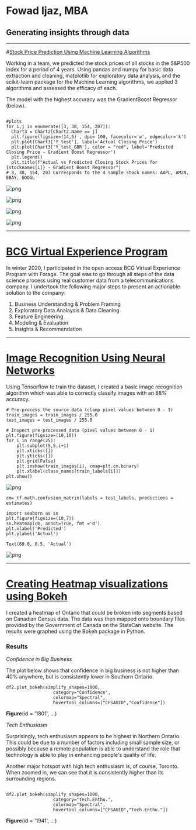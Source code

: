 
# Fowad Ijaz, MBA
## Generating insights through data




---


#[Stock Price Prediction Using Machine Learning Algorithms](https://colab.research.google.com/drive/1anuR5juj9BDKQ5s359DFmdtyYGonBAVM?usp=sharing)

Working in a team, we predicted the stock prices of all stocks in the S&P500 index for a period of 4 years. Using pandas and numpy for basic data extraction and cleaning, matplotlib for exploratory data analysis, and the scikit-learn package for the Machine Learning algorithms, we applied 3 algorithms and assessed the efficacy of each. 

The model with the highest accuracy was the GradientBoost Regressor (below).


```

#plots
for i,j in enumerate([3, 38, 154, 207]):
  Chart3 = Chart2[Chart2.Name == j]
  plt.figure(figsize=(14,5) , dpi= 100, facecolor='w', edgecolor='k')
  plt.plot(Chart3['Y_test'], label='Actual Closing Price')
  plt.plot(Chart3['Y_test_GBR'], color = "red", label='Predicted Closing Price - Gradient Boost Regressor')
  plt.legend()
  plt.title(f"Actual vs Predicted Closing Stock Prices for {stocknames[i]} - Gradient Boost Regressor")
# 3, 38, 154, 207 Corresponds to the 4 sample stock names: AAPL, AMZN, EBAY, GOOGL
```


![png](Fowad%20Ijaz%20-%20Work%20Samples_files/Fowad%20Ijaz%20-%20Work%20Samples_2_0.png)



![png](Fowad%20Ijaz%20-%20Work%20Samples_files/Fowad%20Ijaz%20-%20Work%20Samples_2_1.png)



![png](Fowad%20Ijaz%20-%20Work%20Samples_files/Fowad%20Ijaz%20-%20Work%20Samples_2_2.png)



![png](Fowad%20Ijaz%20-%20Work%20Samples_files/Fowad%20Ijaz%20-%20Work%20Samples_2_3.png)




---


# [BCG Virtual Experience Program](https://colab.research.google.com/drive/1oYsP8d9vrOI-tPNrW4Hg_TVhAaacoc52?usp=sharing)
In winter 2020, I participated in the open access BCG Virtual Experience Program with Forage. The goal was to go through all steps of the data science process using real customer data from a telecommunications company. I undertook the following major steps to present an actionable solution to the company:



1.   Business Understanding & Problem Framing
2.   Exploratory Data Analaysis & Data Cleaning
3.   Feature Engineering
4.   Modeling & Evaluation
5.   Insights & Recommendation









---


# [Image Recognition Using Neural Networks](https://colab.research.google.com/drive/1uUBmzj8k4SvziSl5Ngk3bRv-7hNeQfZi?usp=sharing)

Using Tensorflow to train the dataset, I created a basic image recognition algorithm which was able to correctly classify images with an 88% accuracy. 


```
# Pre-process the source data (clamp pixel values between 0 - 1)
train_images = train_images / 255.0
test_images = test_images / 255.0
```


```
# Inspect pre-processed data (pixel values between 0 - 1)
plt.figure(figsize=(10,10))
for i in range(25):
    plt.subplot(5,5,i+1)
    plt.xticks([])
    plt.yticks([])
    plt.grid(False)
    plt.imshow(train_images[i], cmap=plt.cm.binary)
    plt.xlabel(class_names[train_labels[i]])
plt.show()
```


![png](Fowad%20Ijaz%20-%20Work%20Samples_files/Fowad%20Ijaz%20-%20Work%20Samples_6_0.png)



```
cm= tf.math.confusion_matrix(labels = test_labels, predictions = estimates)

import seaborn as sn
plt.figure(figsize=(10,7))
sn.heatmap(cm, annot=True, fmt ='d')
plt.xlabel('Predicted')
plt.ylabel('Actual')

```




    Text(69.0, 0.5, 'Actual')




![png](Fowad%20Ijaz%20-%20Work%20Samples_files/Fowad%20Ijaz%20-%20Work%20Samples_7_1.png)




---


# [Creating Heatmap visualizations using Bokeh](https://colab.research.google.com/drive/1Oh9dpK_G9XXEU5L6-NEdVwaUs8-mGqGJ?usp=sharing)

I created a heatmap of Ontario that could be broken into segments based on Canadian Census data. The data was then mapped onto boundary files provided by the Government of Canada on the StatsCan website. The results were graphed using the Bokeh package in Python.

### Results

*Confidence in Big Business*

The plot below shows that confidence in big business is not higher than 40% anywhere, but is consistently lower in Southern Ontario.


```
df2.plot_bokeh(simplify_shapes=1000,
                  category="Confidence", 
                  colormap="Spectral", 
                  hovertool_columns=["CFSAUID","Confidence"])
```










  <div class="bk-root" id="5259e734-03c1-48dc-92e4-fa7ae295d3c9" data-root-id="1801"></div>








<div style="display: table;"><div style="display: table-row;"><div style="display: table-cell;"><b title="bokeh.plotting.figure.Figure">Figure</b>(</div><div style="display: table-cell;">id&nbsp;=&nbsp;'1801', <span id="1939" style="cursor: pointer;">&hellip;)</span></div></div><div class="1938" style="display: none;"><div style="display: table-cell;"></div><div style="display: table-cell;">above&nbsp;=&nbsp;[],</div></div><div class="1938" style="display: none;"><div style="display: table-cell;"></div><div style="display: table-cell;">align&nbsp;=&nbsp;'start',</div></div><div class="1938" style="display: none;"><div style="display: table-cell;"></div><div style="display: table-cell;">aspect_ratio&nbsp;=&nbsp;None,</div></div><div class="1938" style="display: none;"><div style="display: table-cell;"></div><div style="display: table-cell;">aspect_scale&nbsp;=&nbsp;1,</div></div><div class="1938" style="display: none;"><div style="display: table-cell;"></div><div style="display: table-cell;">background&nbsp;=&nbsp;None,</div></div><div class="1938" style="display: none;"><div style="display: table-cell;"></div><div style="display: table-cell;">background_fill_alpha&nbsp;=&nbsp;1.0,</div></div><div class="1938" style="display: none;"><div style="display: table-cell;"></div><div style="display: table-cell;">background_fill_color&nbsp;=&nbsp;'#ffffff',</div></div><div class="1938" style="display: none;"><div style="display: table-cell;"></div><div style="display: table-cell;">below&nbsp;=&nbsp;[MercatorAxis(id='1812', ...)],</div></div><div class="1938" style="display: none;"><div style="display: table-cell;"></div><div style="display: table-cell;">border_fill_alpha&nbsp;=&nbsp;1.0,</div></div><div class="1938" style="display: none;"><div style="display: table-cell;"></div><div style="display: table-cell;">border_fill_color&nbsp;=&nbsp;'#ffffff',</div></div><div class="1938" style="display: none;"><div style="display: table-cell;"></div><div style="display: table-cell;">center&nbsp;=&nbsp;[Grid(id='1819', ...), Grid(id='1827', ...), Legend(id='1863', ...)],</div></div><div class="1938" style="display: none;"><div style="display: table-cell;"></div><div style="display: table-cell;">css_classes&nbsp;=&nbsp;[],</div></div><div class="1938" style="display: none;"><div style="display: table-cell;"></div><div style="display: table-cell;">disabled&nbsp;=&nbsp;False,</div></div><div class="1938" style="display: none;"><div style="display: table-cell;"></div><div style="display: table-cell;">extra_x_ranges&nbsp;=&nbsp;{},</div></div><div class="1938" style="display: none;"><div style="display: table-cell;"></div><div style="display: table-cell;">extra_y_ranges&nbsp;=&nbsp;{},</div></div><div class="1938" style="display: none;"><div style="display: table-cell;"></div><div style="display: table-cell;">frame_height&nbsp;=&nbsp;None,</div></div><div class="1938" style="display: none;"><div style="display: table-cell;"></div><div style="display: table-cell;">frame_width&nbsp;=&nbsp;None,</div></div><div class="1938" style="display: none;"><div style="display: table-cell;"></div><div style="display: table-cell;">height&nbsp;=&nbsp;None,</div></div><div class="1938" style="display: none;"><div style="display: table-cell;"></div><div style="display: table-cell;">height_policy&nbsp;=&nbsp;'auto',</div></div><div class="1938" style="display: none;"><div style="display: table-cell;"></div><div style="display: table-cell;">hidpi&nbsp;=&nbsp;True,</div></div><div class="1938" style="display: none;"><div style="display: table-cell;"></div><div style="display: table-cell;">js_event_callbacks&nbsp;=&nbsp;{},</div></div><div class="1938" style="display: none;"><div style="display: table-cell;"></div><div style="display: table-cell;">js_property_callbacks&nbsp;=&nbsp;{},</div></div><div class="1938" style="display: none;"><div style="display: table-cell;"></div><div style="display: table-cell;">left&nbsp;=&nbsp;[MercatorAxis(id='1820', ...)],</div></div><div class="1938" style="display: none;"><div style="display: table-cell;"></div><div style="display: table-cell;">lod_factor&nbsp;=&nbsp;10,</div></div><div class="1938" style="display: none;"><div style="display: table-cell;"></div><div style="display: table-cell;">lod_interval&nbsp;=&nbsp;300,</div></div><div class="1938" style="display: none;"><div style="display: table-cell;"></div><div style="display: table-cell;">lod_threshold&nbsp;=&nbsp;2000,</div></div><div class="1938" style="display: none;"><div style="display: table-cell;"></div><div style="display: table-cell;">lod_timeout&nbsp;=&nbsp;500,</div></div><div class="1938" style="display: none;"><div style="display: table-cell;"></div><div style="display: table-cell;">margin&nbsp;=&nbsp;(0, 0, 0, 0),</div></div><div class="1938" style="display: none;"><div style="display: table-cell;"></div><div style="display: table-cell;">match_aspect&nbsp;=&nbsp;False,</div></div><div class="1938" style="display: none;"><div style="display: table-cell;"></div><div style="display: table-cell;">max_height&nbsp;=&nbsp;None,</div></div><div class="1938" style="display: none;"><div style="display: table-cell;"></div><div style="display: table-cell;">max_width&nbsp;=&nbsp;None,</div></div><div class="1938" style="display: none;"><div style="display: table-cell;"></div><div style="display: table-cell;">min_border&nbsp;=&nbsp;5,</div></div><div class="1938" style="display: none;"><div style="display: table-cell;"></div><div style="display: table-cell;">min_border_bottom&nbsp;=&nbsp;None,</div></div><div class="1938" style="display: none;"><div style="display: table-cell;"></div><div style="display: table-cell;">min_border_left&nbsp;=&nbsp;None,</div></div><div class="1938" style="display: none;"><div style="display: table-cell;"></div><div style="display: table-cell;">min_border_right&nbsp;=&nbsp;None,</div></div><div class="1938" style="display: none;"><div style="display: table-cell;"></div><div style="display: table-cell;">min_border_top&nbsp;=&nbsp;None,</div></div><div class="1938" style="display: none;"><div style="display: table-cell;"></div><div style="display: table-cell;">min_height&nbsp;=&nbsp;None,</div></div><div class="1938" style="display: none;"><div style="display: table-cell;"></div><div style="display: table-cell;">min_width&nbsp;=&nbsp;None,</div></div><div class="1938" style="display: none;"><div style="display: table-cell;"></div><div style="display: table-cell;">name&nbsp;=&nbsp;None,</div></div><div class="1938" style="display: none;"><div style="display: table-cell;"></div><div style="display: table-cell;">outline_line_alpha&nbsp;=&nbsp;1.0,</div></div><div class="1938" style="display: none;"><div style="display: table-cell;"></div><div style="display: table-cell;">outline_line_cap&nbsp;=&nbsp;'butt',</div></div><div class="1938" style="display: none;"><div style="display: table-cell;"></div><div style="display: table-cell;">outline_line_color&nbsp;=&nbsp;'#e5e5e5',</div></div><div class="1938" style="display: none;"><div style="display: table-cell;"></div><div style="display: table-cell;">outline_line_dash&nbsp;=&nbsp;[],</div></div><div class="1938" style="display: none;"><div style="display: table-cell;"></div><div style="display: table-cell;">outline_line_dash_offset&nbsp;=&nbsp;0,</div></div><div class="1938" style="display: none;"><div style="display: table-cell;"></div><div style="display: table-cell;">outline_line_join&nbsp;=&nbsp;'bevel',</div></div><div class="1938" style="display: none;"><div style="display: table-cell;"></div><div style="display: table-cell;">outline_line_width&nbsp;=&nbsp;1,</div></div><div class="1938" style="display: none;"><div style="display: table-cell;"></div><div style="display: table-cell;">output_backend&nbsp;=&nbsp;'webgl',</div></div><div class="1938" style="display: none;"><div style="display: table-cell;"></div><div style="display: table-cell;">plot_height&nbsp;=&nbsp;400,</div></div><div class="1938" style="display: none;"><div style="display: table-cell;"></div><div style="display: table-cell;">plot_width&nbsp;=&nbsp;600,</div></div><div class="1938" style="display: none;"><div style="display: table-cell;"></div><div style="display: table-cell;">renderers&nbsp;=&nbsp;[TileRenderer(id='1844', ...), GlyphRenderer(id='1853', ...)],</div></div><div class="1938" style="display: none;"><div style="display: table-cell;"></div><div style="display: table-cell;">reset_policy&nbsp;=&nbsp;'standard',</div></div><div class="1938" style="display: none;"><div style="display: table-cell;"></div><div style="display: table-cell;">right&nbsp;=&nbsp;[ColorBar(id='1867', ...)],</div></div><div class="1938" style="display: none;"><div style="display: table-cell;"></div><div style="display: table-cell;">sizing_mode&nbsp;=&nbsp;None,</div></div><div class="1938" style="display: none;"><div style="display: table-cell;"></div><div style="display: table-cell;">subscribed_events&nbsp;=&nbsp;[],</div></div><div class="1938" style="display: none;"><div style="display: table-cell;"></div><div style="display: table-cell;">tags&nbsp;=&nbsp;[],</div></div><div class="1938" style="display: none;"><div style="display: table-cell;"></div><div style="display: table-cell;">title&nbsp;=&nbsp;Title(id='1802', ...),</div></div><div class="1938" style="display: none;"><div style="display: table-cell;"></div><div style="display: table-cell;">title_location&nbsp;=&nbsp;'above',</div></div><div class="1938" style="display: none;"><div style="display: table-cell;"></div><div style="display: table-cell;">toolbar&nbsp;=&nbsp;Toolbar(id='1835', ...),</div></div><div class="1938" style="display: none;"><div style="display: table-cell;"></div><div style="display: table-cell;">toolbar_location&nbsp;=&nbsp;'right',</div></div><div class="1938" style="display: none;"><div style="display: table-cell;"></div><div style="display: table-cell;">toolbar_sticky&nbsp;=&nbsp;True,</div></div><div class="1938" style="display: none;"><div style="display: table-cell;"></div><div style="display: table-cell;">visible&nbsp;=&nbsp;True,</div></div><div class="1938" style="display: none;"><div style="display: table-cell;"></div><div style="display: table-cell;">width&nbsp;=&nbsp;None,</div></div><div class="1938" style="display: none;"><div style="display: table-cell;"></div><div style="display: table-cell;">width_policy&nbsp;=&nbsp;'auto',</div></div><div class="1938" style="display: none;"><div style="display: table-cell;"></div><div style="display: table-cell;">x_range&nbsp;=&nbsp;DataRange1d(id='1804', ...),</div></div><div class="1938" style="display: none;"><div style="display: table-cell;"></div><div style="display: table-cell;">x_scale&nbsp;=&nbsp;LinearScale(id='1808', ...),</div></div><div class="1938" style="display: none;"><div style="display: table-cell;"></div><div style="display: table-cell;">y_range&nbsp;=&nbsp;DataRange1d(id='1806', ...),</div></div><div class="1938" style="display: none;"><div style="display: table-cell;"></div><div style="display: table-cell;">y_scale&nbsp;=&nbsp;LinearScale(id='1810', ...))</div></div></div>
<script>
(function() {
  var expanded = false;
  var ellipsis = document.getElementById("1939");
  ellipsis.addEventListener("click", function() {
    var rows = document.getElementsByClassName("1938");
    for (var i = 0; i < rows.length; i++) {
      var el = rows[i];
      el.style.display = expanded ? "none" : "table-row";
    }
    ellipsis.innerHTML = expanded ? "&hellip;)" : "&lsaquo;&lsaquo;&lsaquo;";
    expanded = !expanded;
  });
})();
</script>




*Tech Enthusiasm*

Surprisingly, tech enthusiasm appears to be highest in Northern Ontario. This could be due to a number of factors including small sample size, or possibly because a remote population is able to understand the role that technology is able to play in enhancing people's quality of life. 

Another major hotspot with high tech enthusiasm is, of course, Toronto. When zoomed in, we can see that it is consistently higher than its surrounding regions. 


```

df2.plot_bokeh(simplify_shapes=1000,
                  category="Tech.Enthu.", 
                  colormap="Spectral", 
                  hovertool_columns=["CFSAUID","Tech.Enthu."])

```










  <div class="bk-root" id="92c5bcc1-bd22-41d3-a3c9-6dd975bca30d" data-root-id="1941"></div>








<div style="display: table;"><div style="display: table-row;"><div style="display: table-cell;"><b title="bokeh.plotting.figure.Figure">Figure</b>(</div><div style="display: table-cell;">id&nbsp;=&nbsp;'1941', <span id="2089" style="cursor: pointer;">&hellip;)</span></div></div><div class="2088" style="display: none;"><div style="display: table-cell;"></div><div style="display: table-cell;">above&nbsp;=&nbsp;[],</div></div><div class="2088" style="display: none;"><div style="display: table-cell;"></div><div style="display: table-cell;">align&nbsp;=&nbsp;'start',</div></div><div class="2088" style="display: none;"><div style="display: table-cell;"></div><div style="display: table-cell;">aspect_ratio&nbsp;=&nbsp;None,</div></div><div class="2088" style="display: none;"><div style="display: table-cell;"></div><div style="display: table-cell;">aspect_scale&nbsp;=&nbsp;1,</div></div><div class="2088" style="display: none;"><div style="display: table-cell;"></div><div style="display: table-cell;">background&nbsp;=&nbsp;None,</div></div><div class="2088" style="display: none;"><div style="display: table-cell;"></div><div style="display: table-cell;">background_fill_alpha&nbsp;=&nbsp;1.0,</div></div><div class="2088" style="display: none;"><div style="display: table-cell;"></div><div style="display: table-cell;">background_fill_color&nbsp;=&nbsp;'#ffffff',</div></div><div class="2088" style="display: none;"><div style="display: table-cell;"></div><div style="display: table-cell;">below&nbsp;=&nbsp;[MercatorAxis(id='1952', ...)],</div></div><div class="2088" style="display: none;"><div style="display: table-cell;"></div><div style="display: table-cell;">border_fill_alpha&nbsp;=&nbsp;1.0,</div></div><div class="2088" style="display: none;"><div style="display: table-cell;"></div><div style="display: table-cell;">border_fill_color&nbsp;=&nbsp;'#ffffff',</div></div><div class="2088" style="display: none;"><div style="display: table-cell;"></div><div style="display: table-cell;">center&nbsp;=&nbsp;[Grid(id='1959', ...), Grid(id='1967', ...), Legend(id='2003', ...)],</div></div><div class="2088" style="display: none;"><div style="display: table-cell;"></div><div style="display: table-cell;">css_classes&nbsp;=&nbsp;[],</div></div><div class="2088" style="display: none;"><div style="display: table-cell;"></div><div style="display: table-cell;">disabled&nbsp;=&nbsp;False,</div></div><div class="2088" style="display: none;"><div style="display: table-cell;"></div><div style="display: table-cell;">extra_x_ranges&nbsp;=&nbsp;{},</div></div><div class="2088" style="display: none;"><div style="display: table-cell;"></div><div style="display: table-cell;">extra_y_ranges&nbsp;=&nbsp;{},</div></div><div class="2088" style="display: none;"><div style="display: table-cell;"></div><div style="display: table-cell;">frame_height&nbsp;=&nbsp;None,</div></div><div class="2088" style="display: none;"><div style="display: table-cell;"></div><div style="display: table-cell;">frame_width&nbsp;=&nbsp;None,</div></div><div class="2088" style="display: none;"><div style="display: table-cell;"></div><div style="display: table-cell;">height&nbsp;=&nbsp;None,</div></div><div class="2088" style="display: none;"><div style="display: table-cell;"></div><div style="display: table-cell;">height_policy&nbsp;=&nbsp;'auto',</div></div><div class="2088" style="display: none;"><div style="display: table-cell;"></div><div style="display: table-cell;">hidpi&nbsp;=&nbsp;True,</div></div><div class="2088" style="display: none;"><div style="display: table-cell;"></div><div style="display: table-cell;">js_event_callbacks&nbsp;=&nbsp;{},</div></div><div class="2088" style="display: none;"><div style="display: table-cell;"></div><div style="display: table-cell;">js_property_callbacks&nbsp;=&nbsp;{},</div></div><div class="2088" style="display: none;"><div style="display: table-cell;"></div><div style="display: table-cell;">left&nbsp;=&nbsp;[MercatorAxis(id='1960', ...)],</div></div><div class="2088" style="display: none;"><div style="display: table-cell;"></div><div style="display: table-cell;">lod_factor&nbsp;=&nbsp;10,</div></div><div class="2088" style="display: none;"><div style="display: table-cell;"></div><div style="display: table-cell;">lod_interval&nbsp;=&nbsp;300,</div></div><div class="2088" style="display: none;"><div style="display: table-cell;"></div><div style="display: table-cell;">lod_threshold&nbsp;=&nbsp;2000,</div></div><div class="2088" style="display: none;"><div style="display: table-cell;"></div><div style="display: table-cell;">lod_timeout&nbsp;=&nbsp;500,</div></div><div class="2088" style="display: none;"><div style="display: table-cell;"></div><div style="display: table-cell;">margin&nbsp;=&nbsp;(0, 0, 0, 0),</div></div><div class="2088" style="display: none;"><div style="display: table-cell;"></div><div style="display: table-cell;">match_aspect&nbsp;=&nbsp;False,</div></div><div class="2088" style="display: none;"><div style="display: table-cell;"></div><div style="display: table-cell;">max_height&nbsp;=&nbsp;None,</div></div><div class="2088" style="display: none;"><div style="display: table-cell;"></div><div style="display: table-cell;">max_width&nbsp;=&nbsp;None,</div></div><div class="2088" style="display: none;"><div style="display: table-cell;"></div><div style="display: table-cell;">min_border&nbsp;=&nbsp;5,</div></div><div class="2088" style="display: none;"><div style="display: table-cell;"></div><div style="display: table-cell;">min_border_bottom&nbsp;=&nbsp;None,</div></div><div class="2088" style="display: none;"><div style="display: table-cell;"></div><div style="display: table-cell;">min_border_left&nbsp;=&nbsp;None,</div></div><div class="2088" style="display: none;"><div style="display: table-cell;"></div><div style="display: table-cell;">min_border_right&nbsp;=&nbsp;None,</div></div><div class="2088" style="display: none;"><div style="display: table-cell;"></div><div style="display: table-cell;">min_border_top&nbsp;=&nbsp;None,</div></div><div class="2088" style="display: none;"><div style="display: table-cell;"></div><div style="display: table-cell;">min_height&nbsp;=&nbsp;None,</div></div><div class="2088" style="display: none;"><div style="display: table-cell;"></div><div style="display: table-cell;">min_width&nbsp;=&nbsp;None,</div></div><div class="2088" style="display: none;"><div style="display: table-cell;"></div><div style="display: table-cell;">name&nbsp;=&nbsp;None,</div></div><div class="2088" style="display: none;"><div style="display: table-cell;"></div><div style="display: table-cell;">outline_line_alpha&nbsp;=&nbsp;1.0,</div></div><div class="2088" style="display: none;"><div style="display: table-cell;"></div><div style="display: table-cell;">outline_line_cap&nbsp;=&nbsp;'butt',</div></div><div class="2088" style="display: none;"><div style="display: table-cell;"></div><div style="display: table-cell;">outline_line_color&nbsp;=&nbsp;'#e5e5e5',</div></div><div class="2088" style="display: none;"><div style="display: table-cell;"></div><div style="display: table-cell;">outline_line_dash&nbsp;=&nbsp;[],</div></div><div class="2088" style="display: none;"><div style="display: table-cell;"></div><div style="display: table-cell;">outline_line_dash_offset&nbsp;=&nbsp;0,</div></div><div class="2088" style="display: none;"><div style="display: table-cell;"></div><div style="display: table-cell;">outline_line_join&nbsp;=&nbsp;'bevel',</div></div><div class="2088" style="display: none;"><div style="display: table-cell;"></div><div style="display: table-cell;">outline_line_width&nbsp;=&nbsp;1,</div></div><div class="2088" style="display: none;"><div style="display: table-cell;"></div><div style="display: table-cell;">output_backend&nbsp;=&nbsp;'webgl',</div></div><div class="2088" style="display: none;"><div style="display: table-cell;"></div><div style="display: table-cell;">plot_height&nbsp;=&nbsp;400,</div></div><div class="2088" style="display: none;"><div style="display: table-cell;"></div><div style="display: table-cell;">plot_width&nbsp;=&nbsp;600,</div></div><div class="2088" style="display: none;"><div style="display: table-cell;"></div><div style="display: table-cell;">renderers&nbsp;=&nbsp;[TileRenderer(id='1984', ...), GlyphRenderer(id='1993', ...)],</div></div><div class="2088" style="display: none;"><div style="display: table-cell;"></div><div style="display: table-cell;">reset_policy&nbsp;=&nbsp;'standard',</div></div><div class="2088" style="display: none;"><div style="display: table-cell;"></div><div style="display: table-cell;">right&nbsp;=&nbsp;[ColorBar(id='2007', ...)],</div></div><div class="2088" style="display: none;"><div style="display: table-cell;"></div><div style="display: table-cell;">sizing_mode&nbsp;=&nbsp;None,</div></div><div class="2088" style="display: none;"><div style="display: table-cell;"></div><div style="display: table-cell;">subscribed_events&nbsp;=&nbsp;[],</div></div><div class="2088" style="display: none;"><div style="display: table-cell;"></div><div style="display: table-cell;">tags&nbsp;=&nbsp;[],</div></div><div class="2088" style="display: none;"><div style="display: table-cell;"></div><div style="display: table-cell;">title&nbsp;=&nbsp;Title(id='1942', ...),</div></div><div class="2088" style="display: none;"><div style="display: table-cell;"></div><div style="display: table-cell;">title_location&nbsp;=&nbsp;'above',</div></div><div class="2088" style="display: none;"><div style="display: table-cell;"></div><div style="display: table-cell;">toolbar&nbsp;=&nbsp;Toolbar(id='1975', ...),</div></div><div class="2088" style="display: none;"><div style="display: table-cell;"></div><div style="display: table-cell;">toolbar_location&nbsp;=&nbsp;'right',</div></div><div class="2088" style="display: none;"><div style="display: table-cell;"></div><div style="display: table-cell;">toolbar_sticky&nbsp;=&nbsp;True,</div></div><div class="2088" style="display: none;"><div style="display: table-cell;"></div><div style="display: table-cell;">visible&nbsp;=&nbsp;True,</div></div><div class="2088" style="display: none;"><div style="display: table-cell;"></div><div style="display: table-cell;">width&nbsp;=&nbsp;None,</div></div><div class="2088" style="display: none;"><div style="display: table-cell;"></div><div style="display: table-cell;">width_policy&nbsp;=&nbsp;'auto',</div></div><div class="2088" style="display: none;"><div style="display: table-cell;"></div><div style="display: table-cell;">x_range&nbsp;=&nbsp;DataRange1d(id='1944', ...),</div></div><div class="2088" style="display: none;"><div style="display: table-cell;"></div><div style="display: table-cell;">x_scale&nbsp;=&nbsp;LinearScale(id='1948', ...),</div></div><div class="2088" style="display: none;"><div style="display: table-cell;"></div><div style="display: table-cell;">y_range&nbsp;=&nbsp;DataRange1d(id='1946', ...),</div></div><div class="2088" style="display: none;"><div style="display: table-cell;"></div><div style="display: table-cell;">y_scale&nbsp;=&nbsp;LinearScale(id='1950', ...))</div></div></div>
<script>
(function() {
  var expanded = false;
  var ellipsis = document.getElementById("2089");
  ellipsis.addEventListener("click", function() {
    var rows = document.getElementsByClassName("2088");
    for (var i = 0; i < rows.length; i++) {
      var el = rows[i];
      el.style.display = expanded ? "none" : "table-row";
    }
    ellipsis.innerHTML = expanded ? "&hellip;)" : "&lsaquo;&lsaquo;&lsaquo;";
    expanded = !expanded;
  });
})();
</script>



